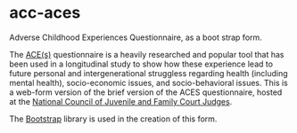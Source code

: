 # acc-aces
Adverse Childhood Experiences Questionnaire, as a boot strap form.

The [ACE(s)](https://www.cdc.gov/violenceprevention/childabuseandneglect/acestudy/index.html) questionnaire is a heavily researched and popular tool that has been used in a longitudinal study to show how these experience lead to future personal and intergenerational struggless regarding health (including mental health), socio-economic issues, and socio-behavioral issues. This is a web-form version of the brief version of the ACES questionnaire, hosted at the [National Council of Juvenile and Family Court Judges](http://httes/default/files/Finding%20Your%20ACE%20Score.pdf).

The [Bootstrap](https://getbootstrap.com) library is used in the creation of this form.
